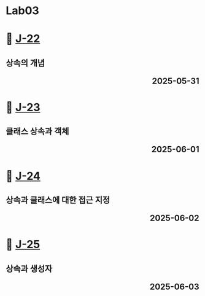 # Lab03

# 📖 [J-22](./J_22.md)
**상속의 개념** <p align='right'>2025-05-31</p>
---
# 📖 [J-23](./J_23.md)
**클래스 상속과 객체** <p align='right'>2025-06-01</p>
---
# 📖 [J-24](./J_24.md)
**상속과 클래스에 대한 접근 지정** <p align='right'>2025-06-02</p>
---
# 📖 [J-25](./J_25.md)
**상속과 생성자** <p align='right'>2025-06-03</p>
---
